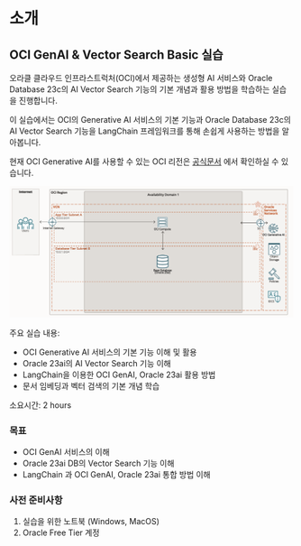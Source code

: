 # 소개

## OCI GenAI & Vector Search Basic 실습

오라클 클라우드 인프라스트럭처(OCI)에서 제공하는 생성형 AI 서비스와 Oracle Database 23c의 AI Vector Search 기능의 기본 개념과 활용 방법을 학습하는 실습을 진행합니다.

이 실습에서는 OCI의 Generative AI 서비스의 기본 기능과 Oracle Database 23c의 AI Vector Search 기능을 LangChain 프레임워크를 통해 손쉽게 사용하는 방법을 알아봅니다.

현재 OCI Generative AI를 사용할 수 있는 OCI 리전은 [공식문서](https://docs.oracle.com/en-us/iaas/Content/generative-ai/overview.htm#regions) 에서 확인하실 수 있습니다.

![Landing Screen](images/architecture-ocigenai.png " ")

주요 실습 내용:

- OCI Generative AI 서비스의 기본 기능 이해 및 활용
- Oracle 23ai의 AI Vector Search 기능 이해
- LangChain을 이용한 OCI GenAI, Oracle 23ai 활용 방법
- 문서 임베딩과 벡터 검색의 기본 개념 학습

소요시간: 2 hours

### 목표

- OCI GenAI 서비스의 이해
- Oracle 23ai DB의 Vector Search 기능 이해
- LangChain 과 OCI GenAI, Oracle 23ai 통합 방법 이해

### 사전 준비사항

1. 실습을 위한 노트북 (Windows, MacOS)
1. Oracle Free Tier 계정
